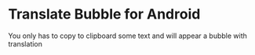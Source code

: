 Translate Bubble for Android
============================

You only has to copy to clipboard some text and will appear a bubble with translation

